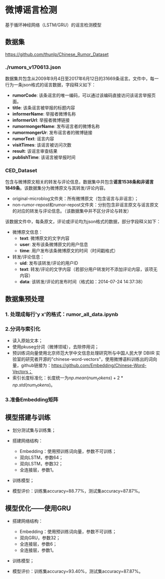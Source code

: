 # 微博谣言检测

基于循环神经网络（LSTM/GRU）的谣言检测模型


## 数据集

https://github.com/thunlp/Chinese_Rumor_Dataset

### ./rumors_v170613.json

数据集共包含从2009年9月4日至2017年6月12日的31669条谣言。文件中，每一行为一条json格式的谣言数据，字段释义如下：

* **rumorCode**: 该条谣言的唯一编码，可以通过该编码直接访问该谣言举报页面。
* **title**: 该条谣言被举报的标题内容
* **informerName**: 举报者微博名称
* **informerUrl**: 举报者微博链接
* **rumormongerName**: 发布谣言者的微博名称
* **rumormongerUr**: 发布谣言者的微博链接
* **rumorText**: 谣言内容
* **visitTimes**: 该谣言被访问次数
* **result**: 该谣言审查结果
* **publishTime**: 该谣言被举报时间

### CED_Dataset

包含与微博原文相关的转发与评论信息，数据集中共包含**谣言1538条和非谣言1849条**。该数据集分为微博原文与其转发/评论内容。

* original-microblog文件夹：所有微博原文（包含谣言与非谣言）；
* non-rumor-repost和rumor-repost文件夹：分别包含非谣言原文与谣言原文的对应的转发与评论信息。（该数据集中并不区分评论与转发）

该数据文件中，每条原文，评论或评论均为json格式的数据，部分字段释义如下：

* 微博原文信息：
  *  **text**: 微博原文的文字内容
  *  **user**: 发布该条微博原文的用户信息
  *  **time**: 用户发布该条微博原文的时间（时间戳格式）
* 转发/评论信息：
  *  **uid**:  发布该转发/评论的用户ID
  *  **text**: 转发/评论的文字内容（若部分用户转发时不添加评论内容，该项无内容）
  *  **data**: 该转发/评论的发布时间（格式如：2014-07-24 14:37:38）

## 数据集预处理

### 1. 处理成每行'y x'的格式：rumor_all_data.ipynb

### 2.分词与索引化

* 读入原始文本；
* 使用pkuseg分词（微博领域），去除停用词；
* 预训练词向量使用北京师范大学中文信息处理研究所与中国人民大学 DBIIR 实验室的研究者开源的"chinese-word-vectors"，使用微博语料训练出的词向量，github链接为：https://github.com/Embedding/Chinese-Word-Vectors；
* 索引长度标准化：长度统一为$np.mean(num_tokens) + 2 * np.std(num_tokens)$。

### 3.准备Embedding矩阵

## 模型搭建与训练

* 划分测试集与训练集；
* 搭建网络结构：
  * Embedding：使用预训练词向量，参数不可训练；
  * 双向LSTM，参数64；
  * 双向LSTM，参数32；
  * 全连接层，参数1。

* 训练模型；
* 模型评价：训练集accuracy=88.77%，测试集accuracy=87.87%。

## 模型优化——使用GRU

* 搭建网络结构：
  * Embedding：使用预训练词向量，参数不可训练；
  * 双向GRU，参数32；
  * 全连接层，参数6；
  * 全连接层，参数1。

* 训练模型；
* 模型评价：训练集accuracy=93.40%，测试集accuracy=87.87%。

 
